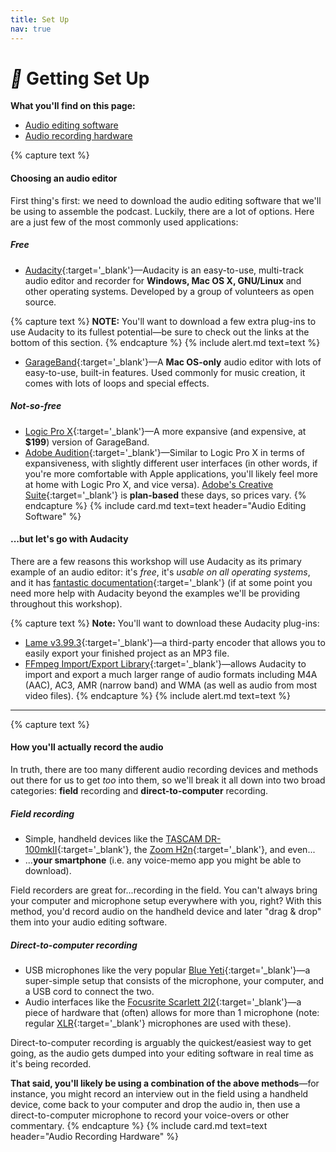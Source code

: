 ```yaml
---
title: Set Up
nav: true
--- 
```


# <i style='color:black;' class='fas'>&#xf0ad;</i> Getting Set Up

**What you'll find on this page:**
- <a href="#software">Audio editing software</a>
- <a href="#hardware">Audio recording hardware</a>

<a id="software"></a>
{% capture text %}
#### Choosing an audio editor

First thing's first: we need to download the audio editing software that we'll be using to assemble the podcast. Luckily, there are a lot of options. Here are a just few of the most commonly used applications:

##### Free

- [Audacity](https://github.com){:target='_blank'}—Audacity is an easy-to-use, multi-track audio editor and recorder for **Windows, Mac OS X, GNU/Linux** and other operating systems. Developed by a group of volunteers as open source.

{% capture text %}
**NOTE:** You'll want to download a few extra plug-ins to use Audacity to its fullest potential—be sure to check out the links at the bottom of this section.
{% endcapture %}
{% include alert.md text=text %}

- [GarageBand](https://itunes.apple.com/us/app/garageband/id682658836?mt=12&ls=1){:target='_blank'}—A **Mac OS-only** audio editor with lots of easy-to-use, built-in features. Used commonly for music creation, it comes with lots of loops and special effects.

##### Not-so-free

- [Logic Pro X](https://itunes.apple.com/us/app/logic-pro-x/id634148309?mt=12){:target='_blank'}—A more expansive (and expensive, at **$199**) version of GarageBand. 
- [Adobe Audition](https://www.adobe.com/products/audition.html?sdid=KKQPG&mv=search&ef_id=EAIaIQobChMI4_OotaDs4QIVrB-tBh2q9g2PEAAYASAAEgLfh_D_BwE:G:s&s_kwcid=AL!3085!3!332933959191!e!!g!!adobe%20audition&gclid=EAIaIQobChMI4_OotaDs4QIVrB-tBh2q9g2PEAAYASAAEgLfh_D_BwE){:target='_blank'}—Similar to Logic Pro X in terms of expansiveness, with slightly different user interfaces (in other words, if you're more comfortable with Apple applications, you'll likely feel more at home with Logic Pro X, and vice versa). [Adobe's Creative Suite](https://www.adobe.com/creativecloud/plans.html?single_app=audition&promoid=KTKAY){:target='_blank'} is **plan-based** these days, so prices vary.
{% endcapture %}
{% include card.md text=text header="Audio Editing Software" %}

#### ...but let's go with **Audacity**

There are a few reasons this workshop will use Audacity as its primary example of an audio editor: it's *free*, it's *usable on all operating systems*, and it has [fantastic documentation](https://manual.audacityteam.org/){:target='_blank'} (if at some point you need more help with Audacity beyond the examples we'll be providing throughout this workshop).  

{% capture text %}
**Note:** You'll want to download these Audacity plug-ins:
- [Lame v3.99.3](https://manual.audacityteam.org/man/installing_and_updating_audacity_on_windows.html#winlame){:target='_blank'}—a third-party encoder that allows you to easily export your finished project as an MP3 file.
- [FFmpeg Import/Export Library](https://manual.audacityteam.org/man/installing_and_updating_audacity_on_windows.html#winff){:target='_blank'}—allows Audacity to import and export a much larger range of audio formats including M4A (AAC), AC3, AMR (narrow band) and WMA (as well as audio from most video files).
{% endcapture %}
{% include alert.md text=text %}
---
<a id="hardware"></a>
{% capture text %}

#### How you'll actually record the audio

In truth, there are too many different audio recording devices and methods out there for us to get *too* into them, so we'll break it all down into two broad categories: **field** recording and **direct-to-computer** recording.

##### Field recording

- Simple, handheld devices like the [TASCAM DR-100mkII](https://www.amazon.com/dp/B006JVNTXO/?tag=1010128-20){:target='_blank'}, the [Zoom H2n](https://www.amazon.com/dp/B005CQ2ZY6/?tag=1010128-20){:target='_blank'}, and even... 
- ...**your smartphone** (i.e. any voice-memo app you might be able to download).

Field recorders are great for...recording in the field. You can't always bring your computer and microphone setup everywhere with you, right? With this method, you'd record audio on the handheld device and later "drag & drop" them into your audio editing software.

##### Direct-to-computer recording

- USB microphones like the very popular [Blue Yeti](https://www.bluedesigns.com/products/yeti-nano/){:target='_blank'}—a super-simple setup that consists of the microphone, your computer, and a USB cord to connect the two.
- Audio interfaces like the [Focusrite Scarlett 2I2](https://focusrite.com/usb-audio-interface/scarlett/scarlett-2i2){:target='_blank'}—a piece of hardware that (often) allows for more than 1 microphone (note: regular [XLR](https://en.wikipedia.org/wiki/XLR_connector){:target='_blank'} microphones are used with these).

Direct-to-computer recording is arguably the quickest/easiest way to get going, as the audio gets dumped into your editing software in real time as it's being recorded. 

**That said, you'll likely be using a combination of the above methods**—for instance, you might record an interview out in the field using a handheld device, come back to your computer and drop the audio in, then use a direct-to-computer microphone to record your voice-overs or other commentary.
{% endcapture %}
{% include card.md text=text header="Audio Recording Hardware" %}

